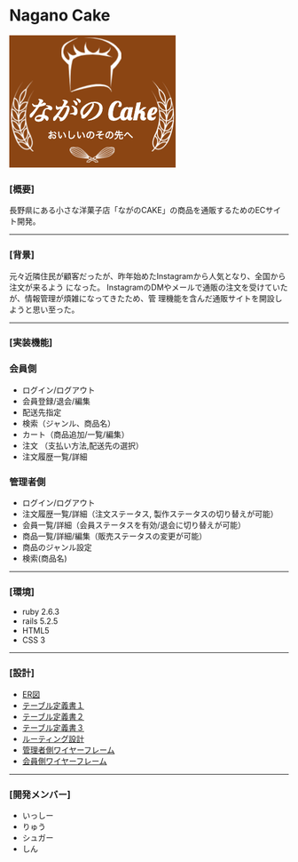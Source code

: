 # Nagano Cake
 
![](https://github.com/Glass-Tech/nagano_cake/blob/develop/app/assets/images/logo.png)

### [概要]
長野県にある小さな洋菓子店「ながのCAKE」の商品を通販するためのECサイト開発。
___
 
### [背景]
元々近隣住民が顧客だったが、昨年始めたInstagramから人気となり、全国から注文が来るよう になった。
InstagramのDMやメールで通販の注文を受けていたが、情報管理が煩雑になってきたため、管 理機能を含んだ通販サイトを開設しようと思い至った。
___

### [実装機能]

### 会員側

- ログイン/ログアウト
- 会員登録/退会/編集
- 配送先指定
- 検索（ジャンル、商品名）
- カート（商品追加/一覧/編集）
- 注文 （支払い方法,配送先の選択）
- 注文履歴一覧/詳細


### 管理者側

- ログイン/ログアウト
- 注文履歴一覧/詳細（注文ステータス, 製作ステータスの切り替えが可能）
- 会員一覧/詳細（会員ステータスを有効/退会に切り替えが可能）
- 商品一覧/詳細/編集（販売ステータスの変更が可能）
- 商品のジャンル設定
- 検索(商品名)  


---

### [環境]
- ruby 2.6.3
- rails 5.2.5
- HTML5
- CSS 3

---

### [設計]

- [ER図](https://github.com/Glass-Tech/nagano_cake/blob/document/app/assets/document_image/ER%E5%9B%B3.png)
- [テーブル定義書１](https://github.com/Glass-Tech/nagano_cake/blob/document/app/assets/document_image/table1.png)
- [テーブル定義書２](https://github.com/Glass-Tech/nagano_cake/blob/document/app/assets/document_image/table2.png)
- [テーブル定義書３](https://github.com/Glass-Tech/nagano_cake/blob/document/app/assets/document_image/table3.png)
- [ルーティング設計](https://github.com/Glass-Tech/nagano_cake/blob/document/app/assets/document_image/%E3%83%AB%E3%83%BC%E3%83%86%E3%82%A3%E3%83%B3%E3%82%B0.png)
- [管理者側ワイヤーフレーム](https://github.com/Glass-Tech/nagano_cake/blob/document/app/assets/document_image/uiflows_admin.png)
- [会員側ワイヤーフレーム](https://github.com/Glass-Tech/nagano_cake/blob/document/app/assets/document_image/uiflows_ec.png)

---


### [開発メンバー]

- いっしー
- りゅう
- シュガー
- しん


